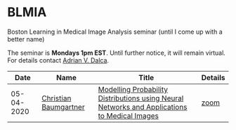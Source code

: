 # BLMIA
Boston Learning in Medical Image Analysis seminar (until I come up with a better name)

The seminar is **Mondays 1pm EST**. Until further notice, it will remain virtual.  
For details contact [Adrian V. Dalca](http://adalca.mit.edu).



| Date | Name | Title | Details |  
| ---------- | --- | --- | --- |  
| 05-04-2020 | [Christian Baumgartner](assets/05-04-2020.md) | [Modelling Probability Distributions using Neural Networks and Applications to Medical Images ](assets/05-04-2020.md) | [zoom](https://mit.zoom.us/j/99121072505) |   
